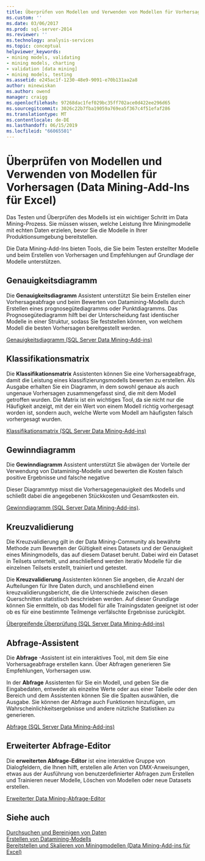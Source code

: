 ```yaml
---
title: Überprüfen von Modellen und Verwenden von Modellen für Vorhersagen (Data Mining-Add-ins für Excel) | Microsoft-Dokumentation
ms.custom: ''
ms.date: 03/06/2017
ms.prod: sql-server-2014
ms.reviewer: ''
ms.technology: analysis-services
ms.topic: conceptual
helpviewer_keywords:
- mining models, validating
- mining models, charting
- validation [data mining]
- mining models, testing
ms.assetid: e245ac1f-1230-48e9-9091-e70b131aa2a8
author: minewiskan
ms.author: owend
manager: craigg
ms.openlocfilehash: 97268dac1fef029bc35ff702ace0d422ee296d65
ms.sourcegitcommit: 3026c22b7fba19059a769ea5f367c4f51efaf286
ms.translationtype: MT
ms.contentlocale: de-DE
ms.lasthandoff: 06/15/2019
ms.locfileid: "66065501"
---
```

# <a name="validating-models-and-using-models-for-prediction-data-mining-add-ins-for-excel"></a>Überprüfen von Modellen und Verwenden von Modellen für Vorhersagen (Data Mining-Add-Ins für Excel)
  Das Testen und Überprüfen des Modells ist ein wichtiger Schritt im Data Mining-Prozess. Sie müssen wissen, welche Leistung Ihre Miningmodelle mit echten Daten erzielen, bevor Sie die Modelle in Ihrer Produktionsumgebung bereitstellen.  
  
 Die Data Mining-Add-Ins bieten Tools, die Sie beim Testen erstellter Modelle und beim Erstellen von Vorhersagen und Empfehlungen auf Grundlage der Modelle unterstützen.  
  
## <a name="accuracy-chart"></a>Genauigkeitsdiagramm  
 Die **Genauigkeitsdiagramm** Assistent unterstützt Sie beim Erstellen einer Vorhersageabfrage und beim Bewerten von Datamining-Modells durch Erstellen eines prognosegütediagramms oder Punktdiagramms. Das Prognosegütediagramm hilft bei der Unterscheidung fast identischer Modelle in einer Struktur, sodass Sie feststellen können, von welchem Modell die besten Vorhersagen bereitgestellt werden.  
  
 [Genauigkeitsdiagramm &#40;SQL Server Data Mining-Add-ins&#41;](accuracy-chart-sql-server-data-mining-add-ins.md)  
  
## <a name="classification-matrix"></a>Klassifikationsmatrix  
 Die **Klassifikationsmatrix** Assistenten können Sie eine Vorhersageabfrage, damit die Leistung eines klassifizierungsmodells bewerten zu erstellen. Als Ausgabe erhalten Sie ein Diagramm, in dem sowohl genaue als auch ungenaue Vorhersagen zusammengefasst sind, die mit dem Modell getroffen wurden. Die Matrix ist ein wichtiges Tool, da sie nicht nur die Häufigkeit anzeigt, mit der ein Wert von einem Modell richtig vorhergesagt worden ist, sondern auch, welche Werte vom Modell am häufigsten falsch vorhergesagt wurden.  
  
 [Klassifikationsmatrix &#40;SQL Server Data Mining-Add-ins&#41;](classification-matrix-sql-server-data-mining-add-ins.md)  
  
## <a name="profit-chart"></a>Gewinndiagramm  
 Die **Gewinndiagramm** Assistent unterstützt Sie abwägen der Vorteile der Verwendung von Datamining-Modelle und bewerten die Kosten falsch positive Ergebnisse und falsche negative  
  
 Dieser Diagrammtyp misst die Vorhersagegenauigkeit des Modells und schließt dabei die angegebenen Stückkosten und Gesamtkosten ein.  
  
 [Gewinndiagramm &#40;SQL Server Data Mining-Add-ins&#41;](profit-chart-sql-server-data-mining-add-ins.md).  
  
## <a name="cross-validation"></a>Kreuzvalidierung  
 Die Kreuzvalidierung gilt in der Data Mining-Community als bewährte Methode zum Bewerten der Gültigkeit eines Datasets und der Genauigkeit eines Miningmodells, das auf diesem Dataset beruht. Dabei wird ein Dataset in Teilsets unterteilt, und anschließend werden iterativ Modelle für die einzelnen Teilsets erstellt, trainiert und getestet.  
  
 Die **Kreuzvalidierung** Assistenten können Sie angeben, die Anzahl der Aufteilungen für Ihre Daten durch, und anschließend einen kreuzvalidierungsbericht, die die Unterschiede zwischen diesen Querschnitten statistisch beschrieben werden. Auf dieser Grundlage können Sie ermitteln, ob das Modell für alle Trainingsdaten geeignet ist oder ob es für eine bestimmte Teilmenge verfälschte Ergebnisse zurückgibt.  
  
 [Übergreifende Überprüfung &#40;SQL Server Data Mining-Add-ins&#41;](cross-validation-sql-server-data-mining-add-ins.md)  
  
## <a name="query-wizard"></a>Abfrage-Assistent  
 Die **Abfrage** -Assistent ist ein interaktives Tool, mit dem Sie eine Vorhersageabfrage erstellen kann. Über Abfragen generieren Sie Empfehlungen, Vorhersagen usw.  
  
 In der **Abfrage** Assistenten für Sie ein Modell, und geben Sie die Eingabedaten, entweder als einzelne Werte oder aus einer Tabelle oder den Bereich und dem Assistenten können Sie die Spalten auswählen, die Ausgabe. Sie können der Abfrage auch Funktionen hinzufügen, um Wahrscheinlichkeitsergebnisse und andere nützliche Statistiken zu generieren.  
  
 [Abfrage &#40;SQL Server Data Mining-Add-ins&#41;](query-sql-server-data-mining-add-ins.md)  
  
## <a name="advanced-query-editor"></a>Erweiterter Abfrage-Editor  
 Die **erweiterten Abfrage-Editor** ist eine interaktive Gruppe von Dialogfeldern, die Ihnen hilft, erstellen alle Arten von DMX-Anweisungen, etwas aus der Ausführung von benutzerdefinierter Abfragen zum Erstellen und Trainieren neuer Modelle, Löschen von Modellen oder neue Datasets erstellen.  
  
 [Erweiterter Data Mining-Abfrage-Editor](advanced-data-mining-query-editor.md)  
  
## <a name="see-also"></a>Siehe auch  
 [Durchsuchen und Bereinigen von Daten](exploring-and-cleaning-data.md)   
 [Erstellen von Datamining-Modells](creating-a-data-mining-model.md)   
 [Bereitstellen und Skalieren von Miningmodellen &#40;Data Mining-Add-ins für Excel&#41;](deploying-and-scaling-mining-models-data-mining-add-ins-for-excel.md)  
  
  
